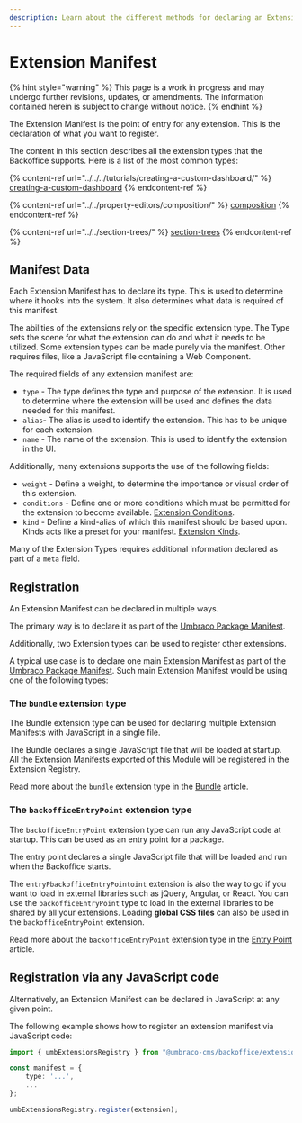 ```yaml
---
description: Learn about the different methods for declaring an Extension Manifest.
---
```


# Extension Manifest

{% hint style="warning" %}
This page is a work in progress and may undergo further revisions, updates, or amendments. The information contained herein is subject to change without notice.
{% endhint %}

The Extension Manifest is the point of entry for any extension. This is the declaration of what you want to register.

The content in this section describes all the extension types that the Backoffice supports. Here is a list of the most common types:

{% content-ref url="../../../tutorials/creating-a-custom-dashboard/" %}
[creating-a-custom-dashboard](../../../tutorials/creating-a-custom-dashboard/)
{% endcontent-ref %}

{% content-ref url="../../property-editors/composition/" %}
[composition](../../property-editors/composition/)
{% endcontent-ref %}

{% content-ref url="../../section-trees/" %}
[section-trees](../../section-trees/)
{% endcontent-ref %}

## Manifest Data

Each Extension Manifest has to declare its type. This is used to determine where it hooks into the system. It also determines what data is required of this manifest.

The abilities of the extensions rely on the specific extension type. The Type sets the scene for what the extension can do and what it needs to be utilized. Some extension types can be made purely via the manifest. Other requires files, like a JavaScript file containing a Web Component.

The required fields of any extension manifest are:

* `type` - The type defines the type and purpose of the extension. It is used to determine where the extension will be used and defines the data needed for this manifest.
* `alias`- The alias is used to identify the extension. This has to be unique for each extension.
* `name` - The name of the extension. This is used to identify the extension in the UI.

Additionally, many extensions supports the use of the following fields:

* `weight` - Define a weight, to determine the importance or visual order of this extension.
* `conditions` - Define one or more conditions which must be permitted for the extension to become available. [Extension Conditions](../extension-conditions/extension-conditions.md).
* `kind` - Define a kind-alias of which this manifest should be based upon. Kinds acts like a preset for your manifest. [Extension Kinds](../extension-kind/extension-kind.md).

Many of the Extension Types requires additional information declared as part of a `meta` field.

## Registration

An Extension Manifest can be declared in multiple ways.

The primary way is to declare it as part of the [Umbraco Package Manifest](../../package-manifest.md).

Additionally, two Extension types can be used to register other extensions.

A typical use case is to declare one main Extension Manifest as part of the [Umbraco Package Manifest](../../package-manifest.md). Such main Extension Manifest would be using one of the following types:

### The `bundle` extension type

The Bundle extension type can be used for declaring multiple Extension Manifests with JavaScript in a single file.

The Bundle declares a single JavaScript file that will be loaded at startup. All the Extension Manifests exported of this Module will be registered in the Extension Registry.

Read more about the `bundle` extension type in the [Bundle](../../../extending/extending-overview/extension-registry/bundle.md) article.

### The `backofficeEntryPoint` extension type

The `backofficeEntryPoint` extension type can run any JavaScript code at startup. This can be used as an entry point for a package.

The entry point declares a single JavaScript file that will be loaded and run when the Backoffice starts.

The `entryPbackofficeEntryPointoint` extension is also the way to go if you want to load in external libraries such as jQuery, Angular, or React. You can use the `backofficeEntryPoint` type to load in the external libraries to be shared by all your extensions. Loading **global CSS files** can also be used in the `backofficeEntryPoint` extension.

Read more about the `backofficeEntryPoint` extension type in the [Entry Point](../../../extending/extending-overview/extension-registry/entry-point.md) article.

## Registration via any JavaScript code

Alternatively, an Extension Manifest can be declared in JavaScript at any given point.

The following example shows how to register an extension manifest via JavaScript code:

```typescript
import { umbExtensionsRegistry } from "@umbraco-cms/backoffice/extension-registry"

const manifest = {
    type: '...',
    ...
};

umbExtensionsRegistry.register(extension);
```
